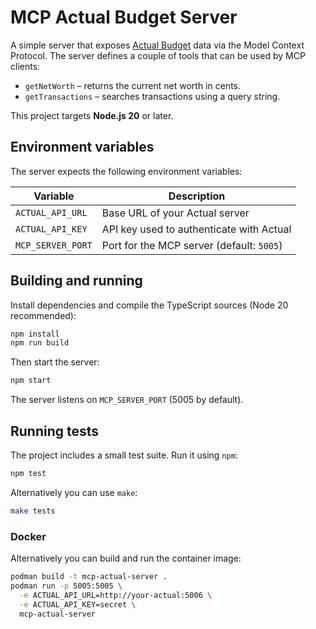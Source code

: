 # MCP Actual Budget Server

A simple server that exposes [Actual Budget](https://actualbudget.org/) data via the
Model Context Protocol. The server defines a couple of tools that can be used by
MCP clients:

- `getNetWorth` – returns the current net worth in cents.
- `getTransactions` – searches transactions using a query string.

This project targets **Node.js 20** or later.

## Environment variables

The server expects the following environment variables:

| Variable           | Description                                      |
|--------------------|--------------------------------------------------|
| `ACTUAL_API_URL`   | Base URL of your Actual server                   |
| `ACTUAL_API_KEY`   | API key used to authenticate with Actual         |
| `MCP_SERVER_PORT`  | Port for the MCP server (default: `5005`)        |

## Building and running

Install dependencies and compile the TypeScript sources (Node 20 recommended):

```bash
npm install
npm run build
```

Then start the server:

```bash
npm start
```

The server listens on `MCP_SERVER_PORT` (5005 by default).

## Running tests

The project includes a small test suite. Run it using `npm`:

```bash
npm test
```

Alternatively you can use `make`:

```bash
make tests
```

### Docker

Alternatively you can build and run the container image:

```bash
podman build -t mcp-actual-server .
podman run -p 5005:5005 \
  -e ACTUAL_API_URL=http://your-actual:5006 \
  -e ACTUAL_API_KEY=secret \
  mcp-actual-server
```
